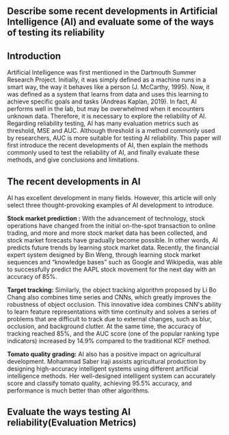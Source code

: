 ## Describe some recent developments in Artificial Intelligence (AI) and evaluate some of the ways of testing its reliability

## Introduction

Artificial Intelligence was first mentioned in the Dartmouth Summer Research Project. Initially, it was simply defined as a machine runs in a smart way, the way it behaves like a person (J. McCarthy, 1995). Now, it was defined as a system that learns from data and uses this learning to achieve specific goals and tasks (Andreas Kaplan, 2019). In fact, AI performs well in the lab, but may be overwhelmed when it encounters unknown data. Therefore, it is necessary to explore the reliability of AI. Regarding reliability testing, AI has many evaluation metrics such as threshold, MSE and AUC. Although threshold is a method commonly used by researchers, AUC is more suitable for testing AI reliability. This paper will first introduce the recent developments of AI, then explain the methods commonly used to test the reliability of AI, and finally evaluate these methods, and give conclusions and limitations.

## The recent developments in AI

AI has excellent development in many fields. However, this article will only select three thought-provoking examples of AI development to introduce.

**Stock market prediction :** With the advancement of technology, stock operations have changed from the initial on-the-spot transaction to online trading, and more and more stock market data has been collected, and stock market forecasts have gradually become possible. In other words, AI predicts future trends by learning stock market data. Recently, the financial expert system designed by Bin Weng, through learning stock market sequences and “knowledge bases” such as Google and Wikipedia, was able to successfully predict the AAPL stock movement for the next day with an accuracy of 85%.

**Target tracking:** Similarly, the object
tracking algorithm proposed by Li Bo Chang also combines time series and CNNs,
which greatly improves the robustness of object occlusion. This
innovative idea combines CNN's ability to learn feature representations with
time continuity and solves a series of problems that are difficult to track due
to external changes, such as blur, occlusion, and background clutter. At the
same time, the accuracy of tracking reached 85%, and the AUC score (one of the
popular ranking type indicators) increased by 14.9% compared to the traditional
KCF method.

**Tomato quality grading:** AI also has a positive impact on agricultural development. Mohammad Saber Iraji assists agricultural production by designing high-accuracy intelligent systems using different artificial intelligence methods. Her well-designed intelligent system can accurately score and classify tomato quality, achieving 95.5% accuracy, and performance is much better than other algorithms.

## Evaluate the ways testing AI reliability(Evaluation Metrics)

